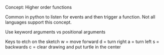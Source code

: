 Concept: Higher order functions 

Common in python to listen for events and then trigger a function. Not all languages support this concept. 

Use keyword arguments vs positional arguments


Keys to etch on the sketch
w = move forward
d = turn right
a = turn left
s = backwards
c = clear drawing and put turtle in the center